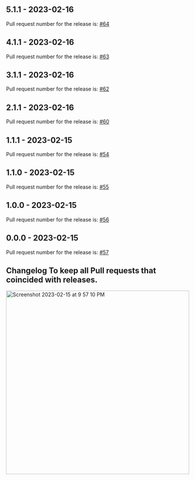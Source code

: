 ## 5.1.1 - 2023-02-16

Pull request number for the release is: [#64](https://github.com/jge162/create-release/pull/64)

## 4.1.1 - 2023-02-16

Pull request number for the release is: [#63](https://github.com/jge162/create-release/pull/63)

## 3.1.1 - 2023-02-16

Pull request number for the release is: [#62](https://github.com/jge162/create-release/pull/62)

## 2.1.1 - 2023-02-16

Pull request number for the release is: [#60](https://github.com/jge162/create-release/pull/60)

## 1.1.1 - 2023-02-15

Pull request number for the release is: [#54](https://github.com/jge162/create-release/pull/54)

## 1.1.0 - 2023-02-15

Pull request number for the release is: [#55](https://github.com/jge162/create-release/pull/55)

## 1.0.0 - 2023-02-15

Pull request number for the release is: [#56](https://github.com/jge162/create-release/pull/56)

## 0.0.0 - 2023-02-15

Pull request number for the release is: [#57](https://github.com/jge162/create-release/pull/57)

## Changelog To keep all Pull requests that coincided with releases.

<img width="500" alt="Screenshot 2023-02-15 at 9 57 10 PM" src="https://user-images.githubusercontent.com/31228460/219280855-90b2d767-cf8c-49e8-8226-269fa190b42e.png">